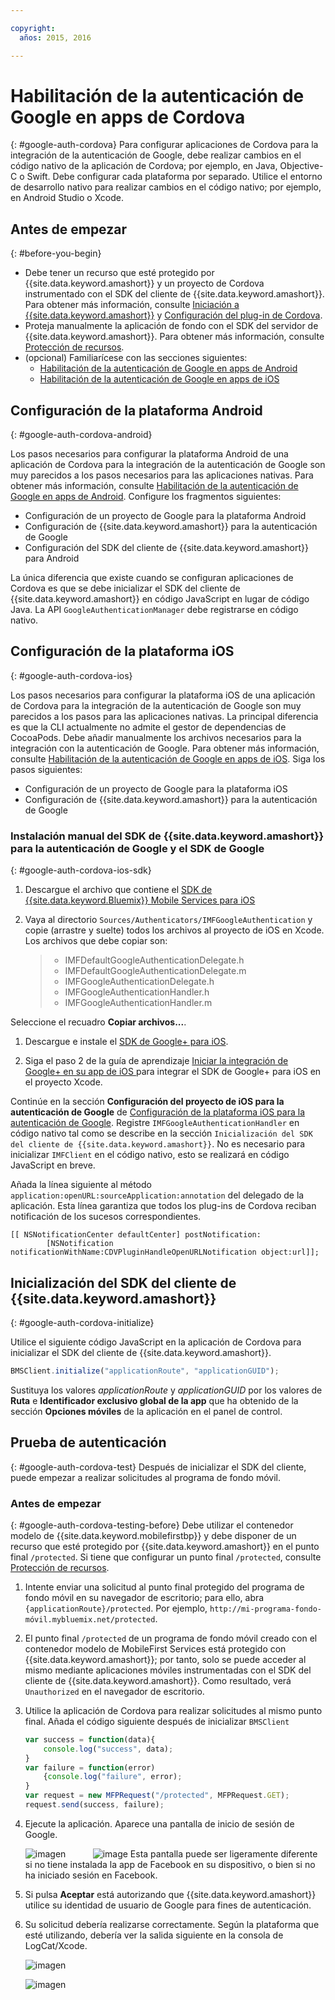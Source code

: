 ```yaml
---

copyright:
  años: 2015, 2016

---
```


# Habilitación de la autenticación de Google en apps de Cordova
{: #google-auth-cordova}
Para configurar aplicaciones de Cordova para la integración de la autenticación de Google, debe realizar cambios en el código nativo de la aplicación de Cordova; por ejemplo, en Java, Objective-C o Swift. Debe configurar cada plataforma por separado. Utilice el entorno de desarrollo nativo para realizar cambios en el código nativo; por ejemplo, en Android Studio o Xcode.

## Antes de empezar
{: #before-you-begin}
* Debe tener un recurso que esté protegido por {{site.data.keyword.amashort}} y un proyecto de Cordova instrumentado con el SDK del cliente de {{site.data.keyword.amashort}}.  Para obtener más información, consulte [Iniciación a {{site.data.keyword.amashort}}](https://console.{DomainName}/docs/services/mobileaccess/getting-started.html) y [Configuración del plug-in de Cordova](https://console.{DomainName}/docs/services/mobileaccess/getting-started-cordova.html).  
* Proteja manualmente la aplicación de fondo con el SDK del servidor de {{site.data.keyword.amashort}}. Para obtener más información, consulte [Protección de recursos](https://console.{DomainName}/docs/services/mobileaccess/protecting-resources.html).
* (opcional) Familiarícese con las secciones siguientes:
   * [Habilitación de la autenticación de Google en apps de Android](https://console.{DomainName}/docs/services/mobileaccess/google-auth-android.html)
   * [Habilitación de la autenticación de Google en apps de iOS](https://console.{DomainName}/docs/services/mobileaccess/google-auth-ios.html)


## Configuración de la plataforma Android
{: #google-auth-cordova-android}

Los pasos necesarios para configurar la plataforma Android de una aplicación de Cordova para la integración de la autenticación de Google son muy parecidos a los pasos necesarios para las aplicaciones nativas. Para obtener más información, consulte [Habilitación de la autenticación de Google en apps de Android](https://console.{DomainName}/docs/services/mobileaccess/google-auth-android.html). Configure los fragmentos siguientes:

* Configuración de un proyecto de Google para la plataforma Android
* Configuración de {{site.data.keyword.amashort}} para la autenticación de Google
* Configuración del SDK del cliente de {{site.data.keyword.amashort}} para Android

La única diferencia que existe cuando se configuran aplicaciones de Cordova es que se debe inicializar el SDK del cliente de {{site.data.keyword.amashort}} en código JavaScript en lugar de código Java. La API `GoogleAuthenticationManager` debe registrarse en código nativo.

## Configuración de la plataforma iOS
{: #google-auth-cordova-ios}

Los pasos necesarios para configurar la plataforma iOS de una aplicación de Cordova para la integración de la autenticación de Google son muy parecidos a los pasos para las aplicaciones nativas. La principal diferencia es que la CLI actualmente no admite el gestor de dependencias de CocoaPods.  Debe añadir manualmente los archivos necesarios para la integración con la autenticación de Google. Para obtener más información, consulte [Habilitación de la autenticación de Google en apps de iOS](https://console.{DomainName}/docs/services/mobileaccess/google-auth-ios.html). Siga los pasos siguientes:

* Configuración de un proyecto de Google para la plataforma iOS
* Configuración de {{site.data.keyword.amashort}} para la autenticación de Google

### Instalación manual del SDK de {{site.data.keyword.amashort}} para la autenticación de Google y el SDK de Google
{: #google-auth-cordova-ios-sdk}
1. Descargue el archivo que contiene el [SDK de {{site.data.keyword.Bluemix}} Mobile Services para iOS](https://hub.jazz.net/git/bluemixmobilesdk/imf-ios-sdk/archive?revstr=master)

1. Vaya al directorio `Sources/Authenticators/IMFGoogleAuthentication` y copie (arrastre y suelte) todos los archivos al proyecto de iOS en Xcode. Los archivos que debe copiar son:

	> * IMFDefaultGoogleAuthenticationDelegate.h
	> * IMFDefaultGoogleAuthenticationDelegate.m
	> * IMFGoogleAuthenticationDelegate.h
	> * IMFGoogleAuthenticationHandler.h
	> * IMFGoogleAuthenticationHandler.m

Seleccione el recuadro **Copiar archivos...**.

1. Descargue e instale el [SDK de Google+ para iOS](http://goo.gl/9cTqyZ).

1. Siga el paso 2 de la guía de aprendizaje [Iniciar la integración de Google+ en su app de iOS ](https://developers.google.com/+/mobile/ios/getting-started) para integrar el SDK de Google+ para iOS en el proyecto Xcode.

Continúe en la sección **Configuración del proyecto de iOS para la autenticación de Google** de [Configuración de la plataforma iOS para la autenticación de Google](https://console.{DomainName}/docs/services/mobileaccess/google-auth-ios.html). Registre `IMFGoogleAuthenticationHandler` en código nativo tal como se describe en la sección `Inicialización del SDK del cliente de {{site.data.keyword.amashort}}`. No es necesario para inicializar `IMFClient` en el código nativo, esto se realizará en código JavaScript en breve.

Añada la línea siguiente al método `application:openURL:sourceApplication:annotation` del delegado de la aplicación. Esta línea garantiza que todos los plug-ins de Cordova reciban notificación de los sucesos correspondientes.

```
[[ NSNotificationCenter defaultCenter] postNotification:
		[NSNotification notificationWithName:CDVPluginHandleOpenURLNotification object:url]];      
```

## Inicialización del SDK del cliente de {{site.data.keyword.amashort}}
{: #google-auth-cordova-initialize}

Utilice el siguiente código JavaScript en la aplicación de Cordova para inicializar el SDK del cliente de {{site.data.keyword.amashort}}.

```JavaScript
BMSClient.initialize("applicationRoute", "applicationGUID");
```

Sustituya los valores *applicationRoute* y *applicationGUID* por los valores de **Ruta** e **Identificador exclusivo global de la app** que ha obtenido de la sección **Opciones móviles** de la aplicación en el panel de control. 

## Prueba de autenticación
{: #google-auth-cordova-test}
Después de inicializar el SDK del cliente, puede empezar a realizar solicitudes al programa de fondo móvil.

### Antes de empezar
{: #google-auth-cordova-testing-before}
Debe utilizar el contenedor modelo de {{site.data.keyword.mobilefirstbp}} y debe disponer de un recurso que esté protegido por {{site.data.keyword.amashort}} en el punto final `/protected`. Si tiene que configurar un punto final `/protected`, consulte [Protección de recursos](https://console.{DomainName}/docs/services/mobileaccess/protecting-resources.html).


1. Intente enviar una solicitud al punto final protegido del programa de fondo móvil en su navegador de escritorio; para ello, abra `{applicationRoute}/protected`. Por ejemplo, `http://mi-programa-fondo-móvil.mybluemix.net/protected`.


1. El punto final `/protected` de un programa de fondo móvil creado con el contenedor modelo de MobileFirst Services está protegido con {{site.data.keyword.amashort}}; por tanto, solo se puede acceder al mismo mediante aplicaciones móviles instrumentadas con el SDK del cliente de {{site.data.keyword.amashort}}. Como resultado, verá `Unauthorized` en el navegador de escritorio.

1. Utilice la aplicación de Cordova para realizar solicitudes al mismo punto final. Añada el código siguiente después de inicializar `BMSClient`

	```JavaScript
	var success = function(data){
    	console.log("success", data);
    }
	var failure = function(error)
    	{console.log("failure", error);
    }
	var request = new MFPRequest("/protected", MFPRequest.GET);
	request.send(success, failure);
	```


1. Ejecute la aplicación. Aparece una pantalla de inicio de sesión de Google.

	![imagen](images/android-google-login.png) &nbsp;&nbsp;&nbsp;&nbsp;&nbsp;&nbsp;&nbsp;&nbsp;&nbsp;	![image](images/ios-google-login.png)
	Esta pantalla puede ser ligeramente diferente si no tiene instalada la app de Facebook en su dispositivo, o bien si no ha iniciado sesión en Facebook.
1. Si pulsa **Aceptar** está autorizando que {{site.data.keyword.amashort}} utilice su identidad de usuario de Google para fines de autenticación.

1. 	Su solicitud debería realizarse correctamente. Según la plataforma que esté utilizando, debería ver la salida siguiente en la consola de LogCat/Xcode.

	![imagen](images/android-google-login-success.png)

	![imagen](images/ios-google-login-success.png)
